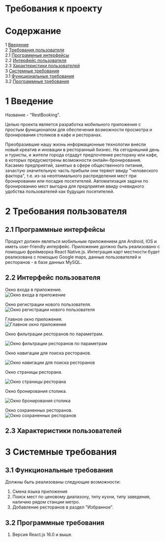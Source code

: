 # Требования к проекту

# Содержание
1 [Введение](#intro)    
2 [Требования пользователя](#user_requirements)  
  2.1 [Программные интерфейсы](#software_interfaces)  
  2.2 [Интерфейс пользователя](#user_interface)  
  2.3 [Характеристики пользователей](#user_specifications)   
3 [Системные требования](#system_requirements)  
  3.1 [Функциональные требования](#functional_requirements)    
  3.2 [Программные требования](#software_requirements)  

<a name="intro"/>

# 1 Введение

Название - "RestBooking".

Целью проекта является разработка мобильного приложения с простым функционалом для обеспечения возможности просмотра и бронирования столиков в кафе и ресторанах.

Преобразившие нашу жизнь информационные технологии внесли новый креатив и иновации в ресторанный бизнес. На сегодняшний день и туристы, и жители города отдадут предпочтение ресторану или кафе, в которых предусмотрены возможности онлайн-бронирования. Касаемо предприятий, занятых в сфере общественного питания, зачастую значительную часть прибыли они теряют ввиду "человеского фактора", т.е. из-за неоптимального распределения мест при бронировании или посадке посетителей. Автоматизация задачи по бронированию мест выгодна для предприятия ввиду очевидного удобства пользователей как будущих посетителей. 


<a name="user_requirements"/>

# 2 Требования пользователя

<a name="software_interfaces"/>

## 2.1 Программные интерфейсы
Продукт должен являться мобильным приложением для Android, IOS и иметь user-friendly интерфейс. Приложение должно быть реализовано с помощью фреймворка React Native.js. Интеграция карт местности будет реализована с помощью Google maps, данные пользователей  и ресторанов - в базе данных MySQL.

<a name="user_interface"/>

## 2.2 Интерфейс пользователя
Окно входа в приложение.  
![Окно входа в приложение](Mockup/log_in.png)

Окно регистрации нового пользователя.  
![Окно регистрации нового пользователя](Mockup/sign_up.png)  

Главное окно приложения.  
![Главное окно приложения](Mockup/main_page.png)  

Окно фильтрации ресторанов по параметрам. 

![Окно фильтрации ресторанов по параметрам](Mockup/filter.png)  

Окно навигации для поиска ресторанов.

![Окно навигации для поиска ресторанов](Mockup/map.png)  

Окно страницы ресторана. 

![Окно страницы ресторана](Mockup/rest_page.png)  

Окно бронирования столика.  

![Окно бронирования столика](Mockup/booking.png)  

Окно сохраненных ресторанов.  
![Окно сохраненных ресторанов](Mockup/favorities.png)  

<a name="user_specifications"/>

## 2.3 Характеристики пользователей


<a name="system_requirements"/>

# 3 Системные требования

<a name="functional_requirements"/>

## 3.1 Функциональные требования

Должны быть реализованы следующие возможности:
1. Смена языка приложения
2. Поиск мест по ценовому диапазону, типу кухни, типу заведения, наличию рядом станции метро.
3. Добавление ресторанов в раздел "Избранное".


<a name="software_requirements"/>

## 3.2 Программные требования

1. Версия React.js 16.0 и выше.


